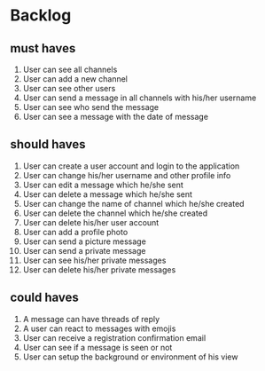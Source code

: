 # Backlog

## must haves

1. User can see all channels
2. User can add a new channel
3. User can see other users
4. User can send a message in all channels with his/her username
5. User can see who send the message
6. User can see a message with the date of message

## should haves

1. User can create a user account and login to the application
2. User can change his/her username and other profile info
3. User can edit a message which he/she sent
4. User can delete a message which he/she sent
5. User can change the name of channel which he/she created
6. User can delete the channel which he/she created
7. User can delete his/her user account
8. User can add a profile photo
9. User can send a picture message
10. User can send a private message
11. User can see his/her private messages
12. User can delete his/her private messages

## could haves

1. A message can have threads of reply
2. A user can react to messages with emojis
3. User can receive a registration confirmation email
4. User can see if a message is seen or not
5. User can setup the background or environment of his view
